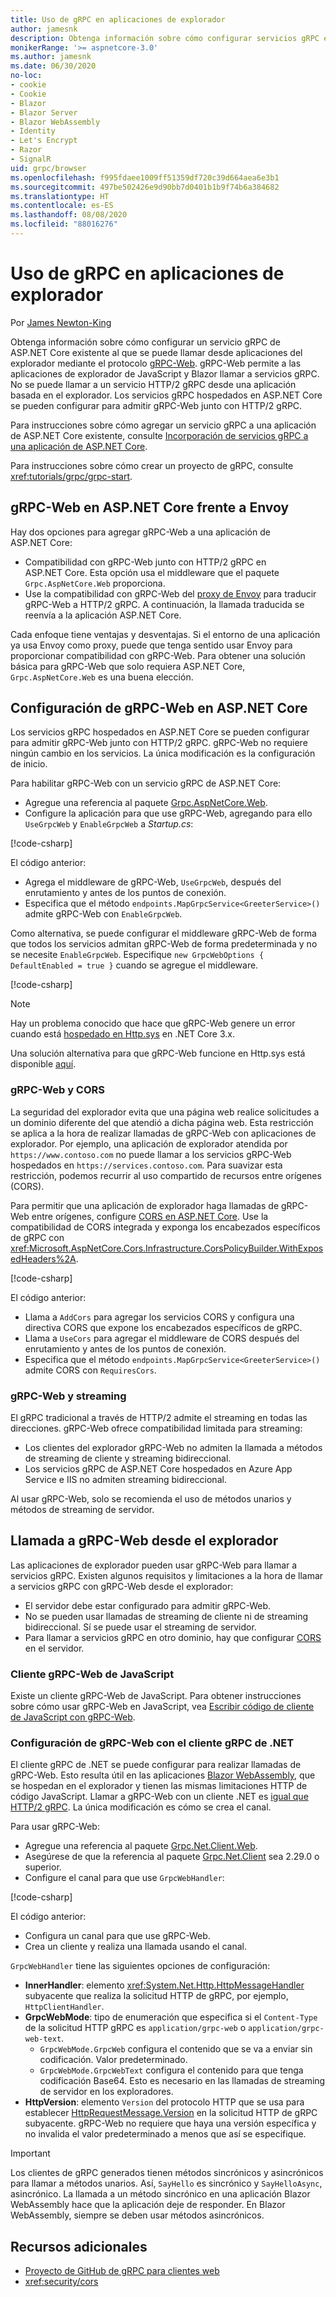 ```yaml
---
title: Uso de gRPC en aplicaciones de explorador
author: jamesnk
description: Obtenga información sobre cómo configurar servicios gRPC en ASP.NET Core a los que se puede llamar desde aplicaciones del explorador usando gRPC-Web.
monikerRange: '>= aspnetcore-3.0'
ms.author: jamesnk
ms.date: 06/30/2020
no-loc:
- cookie
- Cookie
- Blazor
- Blazor Server
- Blazor WebAssembly
- Identity
- Let's Encrypt
- Razor
- SignalR
uid: grpc/browser
ms.openlocfilehash: f995fdaee1009ff51359df720c39d664aea6e3b1
ms.sourcegitcommit: 497be502426e9d90bb7d0401b1b9f74b6a384682
ms.translationtype: HT
ms.contentlocale: es-ES
ms.lasthandoff: 08/08/2020
ms.locfileid: "88016276"
---
```

# <a name="use-grpc-in-browser-apps"></a>Uso de gRPC en aplicaciones de explorador

Por [James Newton-King](https://twitter.com/jamesnk)

 Obtenga información sobre cómo configurar un servicio gRPC de ASP.NET Core existente al que se puede llamar desde aplicaciones del explorador mediante el protocolo [gRPC-Web](https://github.com/grpc/grpc/blob/2a388793792cc80944334535b7c729494d209a7e/doc/PROTOCOL-WEB.md). gRPC-Web permite a las aplicaciones de explorador de JavaScript y Blazor llamar a servicios gRPC. No se puede llamar a un servicio HTTP/2 gRPC desde una aplicación basada en el explorador. Los servicios gRPC hospedados en ASP.NET Core se pueden configurar para admitir gRPC-Web junto con HTTP/2 gRPC.


Para instrucciones sobre cómo agregar un servicio gRPC a una aplicación de ASP.NET Core existente, consulte [Incorporación de servicios gRPC a una aplicación de ASP.NET Core](xref:grpc/aspnetcore#add-grpc-services-to-an-aspnet-core-app).

Para instrucciones sobre cómo crear un proyecto de gRPC, consulte <xref:tutorials/grpc/grpc-start>.

## <a name="grpc-web-in-aspnet-core-vs-envoy"></a>gRPC-Web en ASP.NET Core frente a Envoy

Hay dos opciones para agregar gRPC-Web a una aplicación de ASP.NET Core:

* Compatibilidad con gRPC-Web junto con HTTP/2 gRPC en ASP.NET Core. Esta opción usa el middleware que el paquete `Grpc.AspNetCore.Web` proporciona.
* Use la compatibilidad con gRPC-Web del [proxy de Envoy](https://www.envoyproxy.io/) para traducir gRPC-Web a HTTP/2 gRPC. A continuación, la llamada traducida se reenvía a la aplicación ASP.NET Core.

Cada enfoque tiene ventajas y desventajas. Si el entorno de una aplicación ya usa Envoy como proxy, puede que tenga sentido usar Envoy para proporcionar compatibilidad con gRPC-Web. Para obtener una solución básica para gRPC-Web que solo requiera ASP.NET Core, `Grpc.AspNetCore.Web` es una buena elección.

## <a name="configure-grpc-web-in-aspnet-core"></a>Configuración de gRPC-Web en ASP.NET Core

Los servicios gRPC hospedados en ASP.NET Core se pueden configurar para admitir gRPC-Web junto con HTTP/2 gRPC. gRPC-Web no requiere ningún cambio en los servicios. La única modificación es la configuración de inicio.

Para habilitar gRPC-Web con un servicio gRPC de ASP.NET Core:

* Agregue una referencia al paquete [Grpc.AspNetCore.Web](https://www.nuget.org/packages/Grpc.AspNetCore.Web).
* Configure la aplicación para que use gRPC-Web, agregando para ello `UseGrpcWeb` y `EnableGrpcWeb` a *Startup.cs*:

[!code-csharp[](~/grpc/browser/sample/Startup.cs?name=snippet_1&highlight=10,14)]

El código anterior:

* Agrega el middleware de gRPC-Web, `UseGrpcWeb`, después del enrutamiento y antes de los puntos de conexión.
* Especifica que el método `endpoints.MapGrpcService<GreeterService>()` admite gRPC-Web con `EnableGrpcWeb`. 

Como alternativa, se puede configurar el middleware gRPC-Web de forma que todos los servicios admitan gRPC-Web de forma predeterminada y no se necesite `EnableGrpcWeb`. Especifique `new GrpcWebOptions { DefaultEnabled = true }` cuando se agregue el middleware.

[!code-csharp[](~/grpc/browser/sample/AllServicesSupportExample_Startup.cs?name=snippet_1&highlight=12)]

> [!NOTE]
> Hay un problema conocido que hace que gRPC-Web genere un error cuando está [hospedado en Http.sys](xref:fundamentals/servers/httpsys) en .NET Core 3.x.
>
> Una solución alternativa para que gRPC-Web funcione en Http.sys está disponible [aquí](https://github.com/grpc/grpc-dotnet/issues/853#issuecomment-610078202).

### <a name="grpc-web-and-cors"></a>gRPC-Web y CORS

La seguridad del explorador evita que una página web realice solicitudes a un dominio diferente del que atendió a dicha página web. Esta restricción se aplica a la hora de realizar llamadas de gRPC-Web con aplicaciones de explorador. Por ejemplo, una aplicación de explorador atendida por `https://www.contoso.com` no puede llamar a los servicios gRPC-Web hospedados en `https://services.contoso.com`. Para suavizar esta restricción, podemos recurrir al uso compartido de recursos entre orígenes (CORS).

Para permitir que una aplicación de explorador haga llamadas de gRPC-Web entre orígenes, configure [CORS en ASP.NET Core](xref:security/cors). Use la compatibilidad de CORS integrada y exponga los encabezados específicos de gRPC con <xref:Microsoft.AspNetCore.Cors.Infrastructure.CorsPolicyBuilder.WithExposedHeaders%2A>.

[!code-csharp[](~/grpc/browser/sample/CORS_Startup.cs?name=snippet_1&highlight=5-11,19,24)]

El código anterior:

* Llama a `AddCors` para agregar los servicios CORS y configura una directiva CORS que expone los encabezados específicos de gRPC.
* Llama a `UseCors` para agregar el middleware de CORS después del enrutamiento y antes de los puntos de conexión.
* Especifica que el método `endpoints.MapGrpcService<GreeterService>()` admite CORS con `RequiresCors`.

### <a name="grpc-web-and-streaming"></a>gRPC-Web y streaming

El gRPC tradicional a través de HTTP/2 admite el streaming en todas las direcciones. gRPC-Web ofrece compatibilidad limitada para streaming:

* Los clientes del explorador gRPC-Web no admiten la llamada a métodos de streaming de cliente y streaming bidireccional.
* Los servicios gRPC de ASP.NET Core hospedados en Azure App Service e IIS no admiten streaming bidireccional.

Al usar gRPC-Web, solo se recomienda el uso de métodos unarios y métodos de streaming de servidor.

## <a name="call-grpc-web-from-the-browser"></a>Llamada a gRPC-Web desde el explorador

Las aplicaciones de explorador pueden usar gRPC-Web para llamar a servicios gRPC. Existen algunos requisitos y limitaciones a la hora de llamar a servicios gRPC con gRPC-Web desde el explorador:

* El servidor debe estar configurado para admitir gRPC-Web.
* No se pueden usar llamadas de streaming de cliente ni de streaming bidireccional. Sí se puede usar el streaming de servidor.
* Para llamar a servicios gRPC en otro dominio, hay que configurar [CORS](xref:security/cors) en el servidor.

### <a name="javascript-grpc-web-client"></a>Cliente gRPC-Web de JavaScript

Existe un cliente gRPC-Web de JavaScript. Para obtener instrucciones sobre cómo usar gRPC-Web en JavaScript, vea [Escribir código de cliente de JavaScript con gRPC-Web](https://github.com/grpc/grpc-web/tree/master/net/grpc/gateway/examples/helloworld#write-client-code).

### <a name="configure-grpc-web-with-the-net-grpc-client"></a>Configuración de gRPC-Web con el cliente gRPC de .NET

El cliente gRPC de .NET se puede configurar para realizar llamadas de gRPC-Web. Esto resulta útil en las aplicaciones [Blazor WebAssembly](xref:blazor/index#blazor-webassembly), que se hospedan en el explorador y tienen las mismas limitaciones HTTP de código JavaScript. Llamar a gRPC-Web con un cliente .NET es [igual que HTTP/2 gRPC](xref:grpc/client). La única modificación es cómo se crea el canal.

Para usar gRPC-Web:

* Agregue una referencia al paquete [Grpc.Net.Client.Web](https://www.nuget.org/packages/Grpc.Net.Client.Web).
* Asegúrese de que la referencia al paquete [Grpc.Net.Client](https://www.nuget.org/packages/Grpc.Net.Client) sea 2.29.0 o superior.
* Configure el canal para que use `GrpcWebHandler`:

[!code-csharp[](~/grpc/browser/sample/Handler.cs?name=snippet_1)]

El código anterior:

* Configura un canal para que use gRPC-Web.
* Crea un cliente y realiza una llamada usando el canal.

`GrpcWebHandler` tiene las siguientes opciones de configuración:

* **InnerHandler**: elemento <xref:System.Net.Http.HttpMessageHandler> subyacente que realiza la solicitud HTTP de gRPC, por ejemplo, `HttpClientHandler`.
* **GrpcWebMode**: tipo de enumeración que especifica si el `Content-Type` de la solicitud HTTP gRPC es `application/grpc-web` o `application/grpc-web-text`.
    * `GrpcWebMode.GrpcWeb` configura el contenido que se va a enviar sin codificación. Valor predeterminado.
    * `GrpcWebMode.GrpcWebText` configura el contenido para que tenga codificación Base64. Esto es necesario en las llamadas de streaming de servidor en los exploradores.
* **HttpVersion**: elemento `Version` del protocolo HTTP que se usa para establecer [HttpRequestMessage.Version](xref:System.Net.Http.HttpRequestMessage.Version) en la solicitud HTTP de gRPC subyacente. gRPC-Web no requiere que haya una versión específica y no invalida el valor predeterminado a menos que así se especifique.

> [!IMPORTANT]
> Los clientes de gRPC generados tienen métodos sincrónicos y asincrónicos para llamar a métodos unarios. Así, `SayHello` es sincrónico y `SayHelloAsync`, asincrónico. La llamada a un método sincrónico en una aplicación Blazor WebAssembly hace que la aplicación deje de responder. En Blazor WebAssembly, siempre se deben usar métodos asincrónicos.

## <a name="additional-resources"></a>Recursos adicionales

* [Proyecto de GitHub de gRPC para clientes web](https://github.com/grpc/grpc-web)
* <xref:security/cors>
